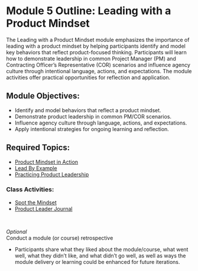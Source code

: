 # Module 5 Outline: Leading with a Product Mindset

The Leading with a Product Mindset module emphasizes the importance of leading with a product mindset by helping participants identify and model key behaviors that reflect product-focused thinking. Participants will learn how to demonstrate leadership in common Project Manager (PM) and Contracting Officer’s Representative (COR) scenarios and influence agency culture through intentional language, actions, and expectations. The module activities offer practical opportunities for reflection and application.

## Module Objectives:

* Identify and model behaviors that reflect a product mindset. 
* Demonstrate product leadership in common PM/COR scenarios. 
* Influence agency culture through language, actions, and expectations. 
* Apply intentional strategies for ongoing learning and reflection.


## Required Topics:

* [Product Mindset in Action](https://github.com/usds/ditap-curriculum-update/blob/main/3_Curriculum/3C_DITAP-Adaptation-Curriculum/3C.1_DITAP-Product-Thinking-And-Acquistions-Curriculum/Module%205/Product%20Mindset%20in%20Action.md)  
* [Lead By Example](https://github.com/usds/ditap-curriculum-update/blob/main/3_Curriculum/3C_DITAP-Adaptation-Curriculum/3C.1_DITAP-Product-Thinking-And-Acquistions-Curriculum/Module%205/Lead%20by%20Example.md)  
* [Practicing Product Leadership](https://github.com/usds/ditap-curriculum-update/blob/main/3_Curriculum/3C_DITAP-Adaptation-Curriculum/3C.1_DITAP-Product-Thinking-And-Acquistions-Curriculum/Module%205/Practicing%20Product%20Leadership.md)

### Class Activities:

* [Spot the Mindset](https://github.com/usds/ditap-curriculum-update/blob/main/3_Curriculum/3C_DITAP-Adaptation-Curriculum/3C.1_DITAP-Product-Thinking-And-Acquistions-Curriculum/Module%205/Class%20Activity%3A%20Spot%20the%20Mindset.md)  
* [Product Leader Journal](https://github.com/usds/ditap-curriculum-update/blob/main/3_Curriculum/3C_DITAP-Adaptation-Curriculum/3C.1_DITAP-Product-Thinking-And-Acquistions-Curriculum/Module%205/Class%20Activity%3A%20Product%20Leader%20Journal.md)
<br>

_Optional_ </br>
Conduct a module (or course) retrospective

* Participants share what they liked about the module/course, what went well, what they didn’t like, and what didn’t go well, as well as ways the module delivery or learning could be enhanced for future iterations. 

